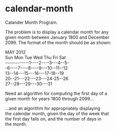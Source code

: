 # calendar-month
Calander Month Program.

The problem is to display a calendar month for any  
given month between January 1800 and December  
2099. The format of the month should be as shown:  

MAY 2012  
Sun Mon Tue Wed Thu Fri Sat  
------------1----2----3---4--5-  
-6----7----8----9---10--11--12  
13--14---15---16---17-18--19  
20--21---22---23---24-25--26  
27--28---29---30---31  


Need an algorithm for computing the first day of a  
given month for years 1800 through 2099...  

...and an algorithm for appropriately displaying  
the calendar month, given the day of the week that  
the first day falls on, and the number of days in  
the month. 
